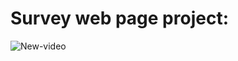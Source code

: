 # Survey web page project:

![New-video](https://user-images.githubusercontent.com/56651041/111780983-3097f080-88c9-11eb-87a7-1b2828b0352a.gif)
